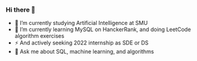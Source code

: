 ### Hi there 👋
- 🔭 I’m currently studying Artificial Intelligence at SMU
- 🌱 I’m currently learning MySQL on HanckerRank, and doing LeetCode algorithm exercises
- ⚡ And actively seeking 2022 internship as SDE or DS
- 💬 Ask me about SQL, machine learning, and algorithms

<!--
**WideSu/WideSu** is a ✨ _special_ ✨ repository because its `README.md` (this file) appears on your GitHub profile.

Here are some ideas to get you started:

- 🔭 I’m currently working on ...
- 🌱 I’m currently learning ...
- 👯 I’m looking to collaborate on ...
- 🤔 I’m looking for help with ...
- 💬 Ask me about ...
- 📫 How to reach me: ...
- 😄 Pronouns: ...
- ⚡ Fun fact: ...
-->
